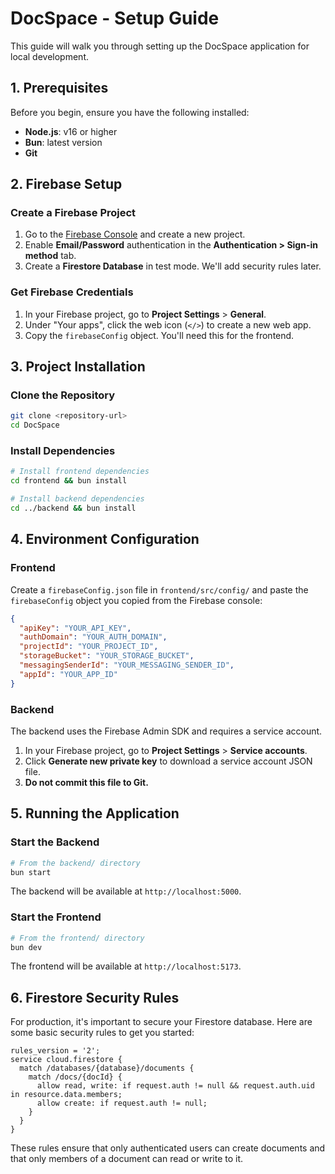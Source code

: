 # DocSpace - Setup Guide

This guide will walk you through setting up the DocSpace application for local development.

## 1. Prerequisites

Before you begin, ensure you have the following installed:

- **Node.js**: v16 or higher
- **Bun**: latest version
- **Git**

## 2. Firebase Setup

### Create a Firebase Project

1.  Go to the [Firebase Console](https://console.firebase.google.com/) and create a new project.
2.  Enable **Email/Password** authentication in the **Authentication > Sign-in method** tab.
3.  Create a **Firestore Database** in test mode. We'll add security rules later.

### Get Firebase Credentials

1.  In your Firebase project, go to **Project Settings** > **General**.
2.  Under "Your apps", click the web icon (`</>`) to create a new web app.
3.  Copy the `firebaseConfig` object. You'll need this for the frontend.

## 3. Project Installation

### Clone the Repository

```bash
git clone <repository-url>
cd DocSpace
```

### Install Dependencies

```bash
# Install frontend dependencies
cd frontend && bun install

# Install backend dependencies
cd ../backend && bun install
```

## 4. Environment Configuration

### Frontend

Create a `firebaseConfig.json` file in `frontend/src/config/` and paste the `firebaseConfig` object you copied from the Firebase console:

```json
{
  "apiKey": "YOUR_API_KEY",
  "authDomain": "YOUR_AUTH_DOMAIN",
  "projectId": "YOUR_PROJECT_ID",
  "storageBucket": "YOUR_STORAGE_BUCKET",
  "messagingSenderId": "YOUR_MESSAGING_SENDER_ID",
  "appId": "YOUR_APP_ID"
}
```

### Backend

The backend uses the Firebase Admin SDK and requires a service account.

1.  In your Firebase project, go to **Project Settings** > **Service accounts**.
2.  Click **Generate new private key** to download a service account JSON file.
3.  **Do not commit this file to Git.**

## 5. Running the Application

### Start the Backend

```bash
# From the backend/ directory
bun start
```

The backend will be available at `http://localhost:5000`.

### Start the Frontend

```bash
# From the frontend/ directory
bun dev
```

The frontend will be available at `http://localhost:5173`.

## 6. Firestore Security Rules

For production, it's important to secure your Firestore database. Here are some basic security rules to get you started:

```
rules_version = '2';
service cloud.firestore {
  match /databases/{database}/documents {
    match /docs/{docId} {
      allow read, write: if request.auth != null && request.auth.uid in resource.data.members;
      allow create: if request.auth != null;
    }
  }
}
```

These rules ensure that only authenticated users can create documents and that only members of a document can read or write to it.